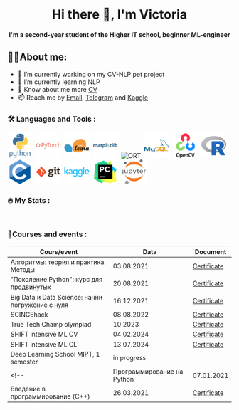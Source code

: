 <div id="header" align="center">
    <h1>Hi there 👋, I'm Victoria</h1>
    <h4>I'm a second-year student of the Higher IT school, beginner ML-engineer</h3>
</div>

## 👩‍💻About me:
- 🔭 I’m currently working on my CV-NLP pet project
- 🌱 I’m currently learning NLP
- 📄 Know about me more [CV](cv-link)
- 📫 Reach me by [Email](mailto:vika_klyueva@inbox.ru), [Telegram](https://t.me/Viktoria_Klyueva) and [Kaggle](https://www.kaggle.com/vekosek)

### :hammer_and_wrench: Languages and Tools :
<div>
  <img src="https://github.com/devicons/devicon/blob/master/icons/python/python-original-wordmark.svg" title="Python" alt="Python" width="56" height="56"/>&nbsp;
  <img src="https://github.com/devicons/devicon/blob/master/icons/pytorch/pytorch-plain-wordmark.svg" title="Pytorch" alt="Pytorch" width="56" height="56"/>&nbsp;
  <img src="https://github.com/devicons/devicon/blob/master/icons/scikitlearn/scikitlearn-original.svg" title="Sklearn" alt="Sklearn" width="56" height="56"/>&nbsp;
  <img src="https://github.com/devicons/devicon/blob/master/icons/matplotlib/matplotlib-original-wordmark.svg" title="Matplotlib" alt="Matplotlib" width="56" height="56"/>&nbsp;
  <img src="https://github.com/microsoft/onnxruntime/blob/main/docs/images/ONNX_Runtime_logo_dark.png" title="ORT" alt="ORT" width="84" height="56"/>&nbsp;
  <img src="https://github.com/devicons/devicon/blob/master/icons/mysql/mysql-original-wordmark.svg" title="MySQL" alt="MySQL" width="56" height="56"/>&nbsp;
  <img src="https://github.com/devicons/devicon/blob/master/icons/opencv/opencv-original-wordmark.svg" title="OpenCV" alt="OpenCV" width="56" height="56"/>&nbsp;
  <img src="https://github.com/devicons/devicon/blob/master/icons/r/r-original.svg" title="R" alt="R" width="56" height="56"/>&nbsp;
  <img src="https://github.com/devicons/devicon/blob/master/icons/c/c-original.svg" title="Cpp" alt="Cpp" width="56" height="56"/>&nbsp;
  <img src="https://github.com/devicons/devicon/blob/master/icons/git/git-original-wordmark.svg" title="Git" alt="Git" width="56" height="56"/>&nbsp;
  <img src="https://github.com/devicons/devicon/blob/master/icons/kaggle/kaggle-original-wordmark.svg" title="Kaggle" alt="Kaggle" width="56" height="56"/>&nbsp;
  <img src="https://github.com/devicons/devicon/blob/master/icons/pycharm/pycharm-original.svg" title="Pycharm" alt="Pycharm" width="56" height="56"/>&nbsp;
  <img src="https://github.com/devicons/devicon/blob/master/icons/jupyter/jupyter-original-wordmark.svg" title="Jupyter" alt="Jupyter" width="56" height="56"/>&nbsp;
</div>

### :fire: My Stats :
<div id="stat" align="center">
    <img src="https://github-profile-summary-cards.vercel.app/api/cards/profile-details?username=VictoriaKlyueva&theme=github_dark" alt=""/>
    <img src="https://github-profile-summary-cards.vercel.app/api/cards/most-commit-language?username=VictoriaKlyueva&theme=github_dark" alt=""/>
    <img src="https://github-profile-summary-cards.vercel.app/api/cards/stats?username=VictoriaKlyueva&theme=github_dark" alt=""/>
</div>

### 📖Сourses and events :

|Cours/event|Data|Document|
|---------------------|--------|-----------|
|Алгоритмы: теория и практика. Методы|03.08.2021|[Certificate](https://stepik.org/cert/1043384)|
|"Поколение Python": курс для продвинутых|20.08.2021|[Certificate](https://stepik.org/cert/1060852)|
|Big Data и Data Science: начни погружение с нуля|16.12.2021|[Certificate](https://stepik.org/cert/1323232)|
|SCINCEhack|08.08.2022|[Certificate](https://drive.google.com/drive/u/0/folders/1dhK506K7hItWnnvbpTnuNhgxGDiknFGH)|
|True Tech Champ olympiad|10.2023|[Certificate](https://drive.google.com/file/d/1OqCi50YTNGGjT2WLr6hE2_2cJoTdvkLh/view?usp=sharing)|
|SHIFT intensive ML CV|04.02.2024|[Certificate](https://drive.google.com/file/d/1OqCi50YTNGGjT2WLr6hE2_2cJoTdvkLh/view?usp=sharing)|
|SHIFT intensive ML CL|13.07.2024|[Certificate](https://drive.google.com/file/d/1SFhCVVMy6gu_C2g3bVriV79PFnV7mafD/view?usp=sharing)|
|Deep Learning School MIPT, 1 semester|in progress||
<!-- |Программирование на Python|07.01.2021|[Certificate](https://stepik.org/cert/867299)|
|Введение в программирование (C++)|26.03.2021|[Certificate](https://stepik.org/cert/924145)| -->

<!-- [![Leetcode Stats](https://leetcard.jacoblin.cool/vika_klyueva)](https://leetcode.com/u/vika_klyueva) -->
